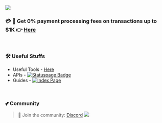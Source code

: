 <!-- Wave 
https://github.com/denvercoder1/readme-typing-svg -->
![](https://github.com/sachinsenal0x64/picx-images-hosting/raw/master/oddinpay.3uux19999v.webp)

### 💳 🛒 Get 0% payment processing fees on transactions up to $1K 👉  [Here](https://oddinpay.com/signup)

<br>

### 🛠️ Useful Stuffs

- Useful Tools - [Here](https://github.com/sachinsenal0x64?tab=stars)
- APIs - [![Statuspage Badge](https://img.shields.io/badge/Server%20Status-315691?logo=statuspage&logoColor=fff&style=flat)](https://status.401658.xyz)
- Guides - [![Index Page](https://img.shields.io/badge/index%20page-pink?style=flat&logo=starship&logoColor=black)](https://index.401658.xyz)
</div>

<br>

### 💕 Community

> 🍻 Join the community:  <a href="https://discord.gg/EbfftZ5Dd4" alt="sachinsenal0x64">Discord</a>
> [![](https://cdn.statically.io/gh/sachinsenal0x64/picx-images-hosting@master/discord.72y8nlaw5mdc.webp)](https://discord.gg/EbfftZ5Dd4)



